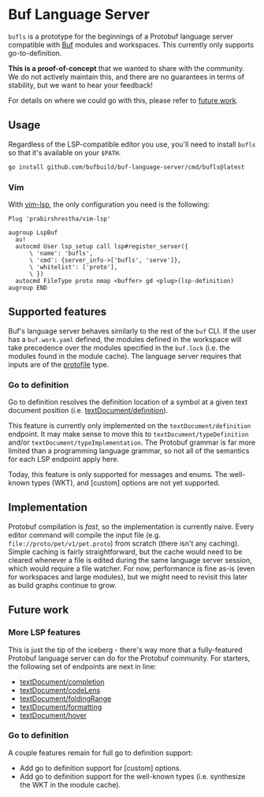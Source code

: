 # Buf Language Server

`bufls` is a prototype for the beginnings of a Protobuf language server compatible with
[Buf](https://github.com/bufbuild/buf) modules and workspaces. This currently
only supports go-to-definition.

**This is a proof-of-concept** that we wanted to share with
the community. We do not actively maintain this, and there are no guarantees
in terms of stability, but we want to hear your feedback!

For details on where we could go with this, please refer to [future work](#future-work).

## Usage

Regardless of the LSP-compatible editor you use, you'll need to install
`bufls` so that it's available on your `$PATH`.

```bash
go install github.com/bufbuild/buf-language-server/cmd/bufls@latest
```

### Vim

With [vim-lsp], the only configuration you need is the following:

```vim
Plug 'prabirshrestha/vim-lsp'

augroup LspBuf
  au!
  autocmd User lsp_setup call lsp#register_server({
      \ 'name': 'bufls',
      \ 'cmd': {server_info->['bufls', 'serve']},
      \ 'whitelist': ['proto'],
      \ })
  autocmd FileType proto nmap <buffer> gd <plug>(lsp-definition)
augroup END
```

  [vim-lsp]: https://github.com/prabirshrestha/vim-lsp

## Supported features

Buf's language server behaves similarly to the rest of the `buf` CLI. If
the user has a `buf.work.yaml` defined, the modules defined in the workspace
will take precedence over the modules specified in the `buf.lock` (i.e. the
modules found in the module cache). The language server requires that inputs
are of the [protofile] type.

  [protofile]: https://docs.buf.build/reference/inputs#protofile

### Go to definition

Go to definition resolves the definition location of a symbol at a
given text document position (i.e. [textDocument/definition]).

This feature is currently only implemented on the `textDocument/definition`
endpoint. It may make sense to move this to `textDocument/typeDefinition`
and/or `textDocument/typeImplementation`. The Protobuf grammar is far more
limited than a programming language grammar, so not all of the semantics
for each LSP endpoint apply here.

Today, this feature is only supported for messages and enums. The well-known
types (WKT), and [custom] options are not yet supported.

  [textDocument/definition]: https://microsoft.github.io/language-server-protocol/specifications/lsp/3.17/specification/#textDocument_definition

## Implementation

Protobuf compilation is _fast_, so the implementation is currently naive. Every
editor command will compile the input file (e.g. `file://proto/pet/v1/pet.proto`)
from scratch (there isn't any caching). Simple caching is fairly straightforward,
but the cache would need to be cleared whenever a file is edited during the same
language server session, which would require a file watcher. For now, performance
is fine as-is (even for workspaces and large modules), but we might need to revisit
this later as build graphs continue to grow.

## Future work

### More LSP features

This is just the tip of the iceberg - there's way more that a fully-featured Protobuf
language server can do for the Protobuf community. For starters, the following set of
endpoints are next in line:

 - [textDocument/completion]
 - [textDocument/codeLens]
 - [textDocument/foldingRange]
 - [textDocument/formatting]
 - [textDocument/hover]

  [textDocument/completion]: https://microsoft.github.io/language-server-protocol/specifications/lsp/3.17/specification/#textDocument_completion
  [textDocument/codeLens]: https://microsoft.github.io/language-server-protocol/specifications/lsp/3.17/specification/#textDocument_codeLens
  [textDocument/foldingRange]: https://microsoft.github.io/language-server-protocol/specifications/lsp/3.17/specification/#textDocument_foldingRange
  [textDocument/formatting]: https://microsoft.github.io/language-server-protocol/specifications/lsp/3.17/specification/#textDocument_formatting
  [textDocument/hover]: https://microsoft.github.io/language-server-protocol/specifications/lsp/3.17/specification/#textDocument_hover

### Go to definition

A couple features remain for full go to definition support:

 - Add go to definition support for [custom] options.
 - Add go to definition support for the well-known types (i.e. synthesize the WKT in the module cache).
